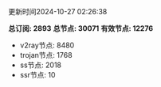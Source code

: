 更新时间2024-10-27 02:26:38

**总订阅: 2893**
**总节点: 30071**
**有效节点: 12276**
- v2ray节点: 8480
- trojan节点: 1768
- ss节点: 2018
- ssr节点: 10
